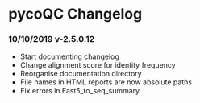 # pycoQC Changelog

### 10/10/2019 v-2.5.0.12

* Start documenting changelog
* Change alignment score for identity frequency
* Reorganise documentation directory
* File names in HTML reports are now absolute paths
* Fix errors in Fast5_to_seq_summary
